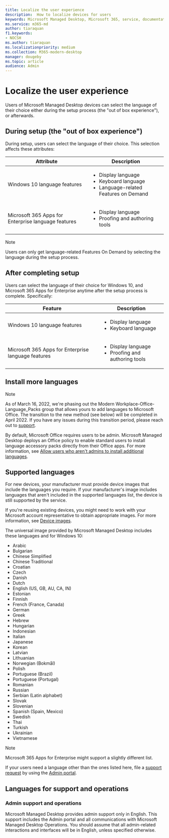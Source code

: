 ```yaml
---
title: Localize the user experience
description:  How to localize devices for users
keywords: Microsoft Managed Desktop, Microsoft 365, service, documentation
ms.service: m365-md
author: tiaraquan
f1.keywords:
- NOCSH
ms.author: tiaraquan
ms.localizationpriority: medium
ms.collection: M365-modern-desktop
manager: dougeby
ms.topic: article
audience: Admin
---
```


# Localize the user experience

Users of Microsoft Managed Desktop devices can select the language of their choice either during the setup process (the "out of box experience"), or afterwards.

## During setup (the "out of box experience")

During setup, users can select the language of their choice. This selection affects these attributes:

| Attribute | Description |
| ------ | ------ |
| Windows 10 language features | <ul><li>Display language</li><li>Keyboard language</li><li>Language-related Features on Demand</li><ul> |
| Microsoft 365 Apps for Enterprise language features | <ul><li>Display language</li><li>Proofing and authoring tools</li></ul> |

> [!NOTE]
> Users can only get language-related Features On Demand by selecting the language during the setup process.

## After completing setup

Users can select the language of their choice for Windows 10, and Microsoft 365 Apps for Enterprise anytime after the setup process is complete. Specifically:

| Feature | Description |
| ------ | ------ |
| Windows 10 language features | <ul><li>Display language</li><li>Keyboard language</li><ul> |
| Microsoft 365 Apps for Enterprise language features | <ul><li>Display language</li><li>Proofing and authoring tools</li></ul> |

## Install more languages

> [!NOTE]
> As of March 16, 2022, we're phasing out the Modern Workplace-Office-Language_Packs group that allows yours to add languages to Microsoft Office. The transition to the new method (see below) will be completed in April 2022. If you have any issues during this transition period, please reach out to [support](../working-with-managed-desktop/admin-support.md).

By default, Microsoft Office requires users to be admin. Microsoft Managed Desktop deploys an Office policy to enable standard users to install language accessory packs directly from their Office apps. For more information, see [Allow users who aren't admins to install additional languages](/deployoffice/overview-deploying-languages-microsoft-365-apps#allow-users-who-arent-admins-to-install-additional-languages).

## Supported languages

For new devices, your manufacturer must provide device images that include the languages you require. If your manufacturer's image includes languages that aren't included in the supported languages list, the device is still supported by the service.

If you're reusing existing devices, you might need to work with your Microsoft account representative to obtain appropriate images. For more information, see [Device images](../service-description/device-images.md).

The universal image provided by Microsoft Managed Desktop includes these languages and for Windows 10:

- Arabic
- Bulgarian
- Chinese Simplified
- Chinese Traditional
- Croatian
- Czech
- Danish  
- Dutch  
- English (US, GB, AU, CA, IN)
- Estonian
- Finnish
- French (France, Canada)
- German
- Greek
- Hebrew
- Hungarian
- Indonesian
- Italian
- Japanese
- Korean
- Latvian
- Lithuanian
- Norwegian (Bokmål)
- Polish
- Portuguese (Brazil)
- Portuguese (Portugal)
- Romanian
- Russian
- Serbian (Latin alphabet)
- Slovak
- Slovenian
- Spanish (Spain, Mexico)
- Swedish
- Thai
- Turkish
- Ukrainian
- Vietnamese

> [!NOTE]
> Microsoft 365 Apps for Enterprise might support a slightly different list.

If your users need a language other than the ones listed here, file a [support request](../working-with-managed-desktop/admin-support.md) by using the [Admin portal](access-admin-portal.md).

## Languages for support and operations

### Admin support and operations

Microsoft Managed Desktop provides admin support only in English. This support includes the Admin portal and all communications with Microsoft Managed Desktop Operations. You should assume that all admin-related interactions and interfaces will be in English, unless specified otherwise.

